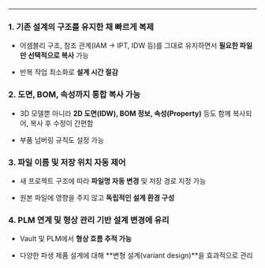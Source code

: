 
---
### 1. **기존 설계의 구조를 유지한 채 빠르게 복제**

- 어셈블리 구조, 참조 관계(IAM → IPT, IDW 등)를 그대로 유지하면서 **필요한 파일만 선택적으로 복사** 가능
    
- 반복 작업 최소화로 **설계 시간 절감**
    

### 2. **도면, BOM, 속성까지 통합 복사 가능**

- 3D 모델뿐 아니라 **2D 도면(IDW), BOM 정보, 속성(Property)** 등도 함께 복사되어, 복사 후 수정이 간편함
    
- 부품 넘버링 규칙도 설정 가능
    

### 3. **파일 이름 및 저장 위치 자동 제어**

- 새 프로젝트 구조에 따라 **파일명 자동 변경** 및 저장 경로 지정 가능
    
- 원본 파일에 영향을 주지 않고 **독립적인 설계 환경 구성**
    

### 4. **PLM 연계 및 형상 관리 기반 설계 변경에 유리**

- Vault 및 PLM에서 **형상 흐름 추적 가능**
    
- 다양한 파생 제품 설계에 대해 **변형 설계(variant design)**을 효과적으로 관리